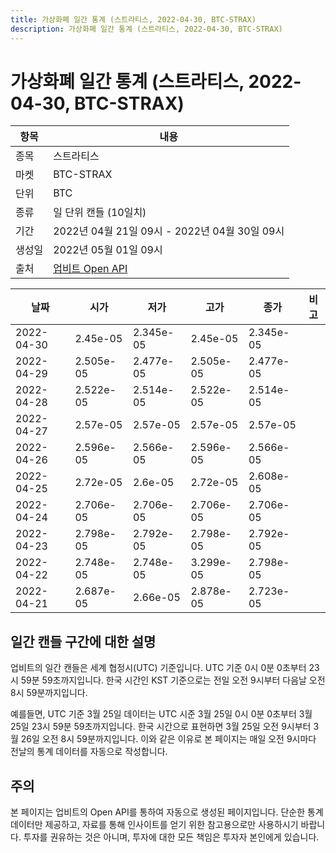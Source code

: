 ```yaml
---
title: 가상화폐 일간 통계 (스트라티스, 2022-04-30, BTC-STRAX)
description: 가상화폐 일간 통계 (스트라티스, 2022-04-30, BTC-STRAX)
---
```



가상화폐 일간 통계 (스트라티스, 2022-04-30, BTC-STRAX)
===

|항목|내용|
|--|--|
|종목|스트라티스|
|마켓|BTC-STRAX|
|단위|BTC|
|종류|일 단위 캔들 (10일치)|
|기간|2022년 04월 21일 09시 - 2022년 04월 30일 09시|
|생성일|2022년 05월 01일 09시|
|출처|[업비트 Open API](https://docs.upbit.com)|


|날짜|시가|저가|고가|종가|비고|
|--|--|--|--|--|--|
|2022-04-30|2.45e-05|2.345e-05|2.45e-05|2.345e-05|    |
|2022-04-29|2.505e-05|2.477e-05|2.505e-05|2.477e-05|    |
|2022-04-28|2.522e-05|2.514e-05|2.522e-05|2.514e-05|    |
|2022-04-27|2.57e-05|2.57e-05|2.57e-05|2.57e-05|    |
|2022-04-26|2.596e-05|2.566e-05|2.596e-05|2.566e-05|    |
|2022-04-25|2.72e-05|2.6e-05|2.72e-05|2.608e-05|    |
|2022-04-24|2.706e-05|2.706e-05|2.706e-05|2.706e-05|    |
|2022-04-23|2.798e-05|2.792e-05|2.798e-05|2.792e-05|    |
|2022-04-22|2.748e-05|2.748e-05|3.299e-05|2.798e-05|    |
|2022-04-21|2.687e-05|2.66e-05|2.878e-05|2.723e-05|    |


일간 캔들 구간에 대한 설명
---


업비트의 일간 캔들은 세계 협정시(UTC) 기준입니다. 
UTC 기준 0시 0분 0초부터 23시 59분 59초까지입니다. 
한국 시간인 KST 기준으로는 전일 오전 9시부터 다음날 오전 8시 59분까지입니다. 


예를들면, UTC 기준 3월 25일 데이터는 UTC 시준 3월 25일 0시 0분 0초부터 3월 25일 23시 59분 59초까지입니다. 
한국 시간으로 표현하면 3월 25일 오전 9시부터 3월 26일 오전 8시 59분까지입니다. 
이와 같은 이유로 본 페이지는 매일 오전 9시마다 전날의 통계 데이터를 자동으로 작성합니다. 


주의
---


본 페이지는 업비트의 Open API를 통하여 자동으로 생성된 페이지입니다. 
단순한 통계 데이터만 제공하고, 자료를 통해 인사이트를 얻기 위한 참고용으로만 사용하시기 바랍니다. 
투자를 권유하는 것은 아니며, 투자에 대한 모든 책임은 투자자 본인에게 있습니다. 

